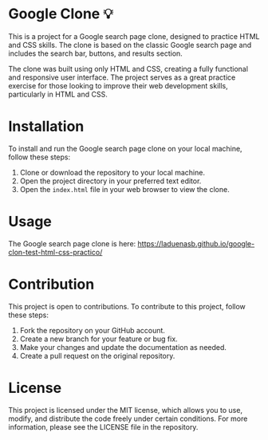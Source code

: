 # Google Clone :bulb:

This is a project for a Google search page clone, designed to practice HTML and CSS skills. The clone is based on the classic Google search page and includes the search bar, buttons, and results section.

The clone was built using only HTML and CSS, creating a fully functional and responsive user interface. The project serves as a great practice exercise for those looking to improve their web development skills, particularly in HTML and CSS.

# Installation

To install and run the Google search page clone on your local machine, follow these steps:

1. Clone or download the repository to your local machine.
2. Open the project directory in your preferred text editor.
3. Open the `index.html` file in your web browser to view the clone.

# Usage

The Google search page clone is here: https://laduenasb.github.io/google-clon-test-html-css-practico/

# Contribution

This project is open to contributions. To contribute to this project, follow these steps:

1. Fork the repository on your GitHub account.
2. Create a new branch for your feature or bug fix.
3. Make your changes and update the documentation as needed.
4. Create a pull request on the original repository.

# License

This project is licensed under the MIT license, which allows you to use, modify, and distribute the code freely under certain conditions. For more information, please see the LICENSE file in the repository.
